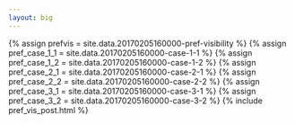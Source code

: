 ```yaml
---
layout: big
---
```

{% assign prefvis = site.data.20170205160000-pref-visibility %}
{% assign pref_case_1_1 = site.data.20170205160000-case-1-1 %}
{% assign pref_case_1_2 = site.data.20170205160000-case-1-2 %}
{% assign pref_case_2_1 = site.data.20170205160000-case-2-1 %}
{% assign pref_case_2_2 = site.data.20170205160000-case-2-2 %}
{% assign pref_case_3_1 = site.data.20170205160000-case-3-1 %}
{% assign pref_case_3_2 = site.data.20170205160000-case-3-2 %}
{% include pref_vis_post.html %}
